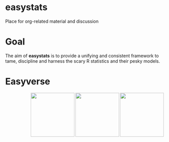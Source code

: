 # easystats
Place for org-related material and discussion

# Goal

The aim of **easystats** is to provide a unifying and consistent framework to tame, discipline and harness the scary R statistics and their pesky models.

# Easyverse

<img src='https://github.com/easystats/insight/blob/master/man/figures/logo.png' align="right" height="139" />
<img src='https://github.com/easystats/bayestestR/blob/master/man/figures/logo.png' align="right" height="139" />
<img src='https://github.com/easystats/report/blob/master/man/figures/logo.png' align="right" height="139" />
